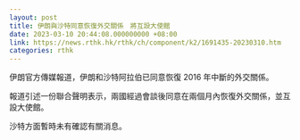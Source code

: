 ```yaml
---
layout: post
title: 伊朗與沙特同意恢復外交關係　將互設大使館
date: 2023-03-10 20:44:08.000000000 +08:00
link: https://news.rthk.hk/rthk/ch/component/k2/1691435-20230310.htm
categories: rthk
---
```


伊朗官方傳媒報道，伊朗和沙特阿拉伯已同意恢復 2016 年中斷的外交關係。

報道引述一份聯合聲明表示，兩國經過會談後同意在兩個月內恢復外交關係，並互設大使館。

沙特方面暫時未有確認有關消息。
